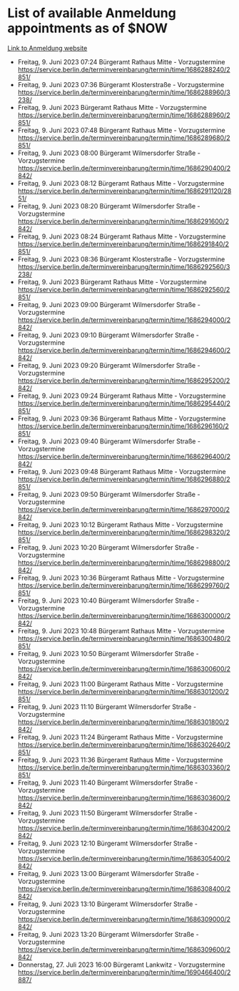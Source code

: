 # List of available Anmeldung appointments as of $NOW
[Link to Anmeldung website](https://service.berlin.de/terminvereinbarung/termin/tag.php?termin=1&anliegen[]=120686&dienstleisterlist=122210,122217,327316,122219,327312,122227,327314,122231,327346,122243,327348,122254,122252,329742,122260,329745,122262,329748,122271,327278,122273,327274,122277,327276,330436,122280,327294,122282,327290,122284,327292,122291,327270,122285,327266,122286,327264,122296,327268,150230,329760,122297,327286,122294,327284,122312,329763,122314,329775,122304,327330,122311,327334,122309,327332,317869,122281,327352,122279,329772,122283,122276,327324,122274,327326,122267,329766,122246,327318,122251,327320,122257,327322,122208,327298,122226,327300&herkunft=http%3A%2F%2Fservice.berlin.de%2Fdienstleistung%2F120686%2F)
- Freitag, 9. Juni 2023 07:24 Bürgeramt Rathaus Mitte - Vorzugstermine https://service.berlin.de/terminvereinbarung/termin/time/1686288240/2851/
- Freitag, 9. Juni 2023 07:36 Bürgeramt Klosterstraße - Vorzugstermine https://service.berlin.de/terminvereinbarung/termin/time/1686288960/3238/
- Freitag, 9. Juni 2023  Bürgeramt Rathaus Mitte - Vorzugstermine https://service.berlin.de/terminvereinbarung/termin/time/1686288960/2851/
- Freitag, 9. Juni 2023 07:48 Bürgeramt Rathaus Mitte - Vorzugstermine https://service.berlin.de/terminvereinbarung/termin/time/1686289680/2851/
- Freitag, 9. Juni 2023 08:00 Bürgeramt Wilmersdorfer Straße - Vorzugstermine https://service.berlin.de/terminvereinbarung/termin/time/1686290400/2842/
- Freitag, 9. Juni 2023 08:12 Bürgeramt Rathaus Mitte - Vorzugstermine https://service.berlin.de/terminvereinbarung/termin/time/1686291120/2851/
- Freitag, 9. Juni 2023 08:20 Bürgeramt Wilmersdorfer Straße - Vorzugstermine https://service.berlin.de/terminvereinbarung/termin/time/1686291600/2842/
- Freitag, 9. Juni 2023 08:24 Bürgeramt Rathaus Mitte - Vorzugstermine https://service.berlin.de/terminvereinbarung/termin/time/1686291840/2851/
- Freitag, 9. Juni 2023 08:36 Bürgeramt Klosterstraße - Vorzugstermine https://service.berlin.de/terminvereinbarung/termin/time/1686292560/3238/
- Freitag, 9. Juni 2023  Bürgeramt Rathaus Mitte - Vorzugstermine https://service.berlin.de/terminvereinbarung/termin/time/1686292560/2851/
- Freitag, 9. Juni 2023 09:00 Bürgeramt Wilmersdorfer Straße - Vorzugstermine https://service.berlin.de/terminvereinbarung/termin/time/1686294000/2842/
- Freitag, 9. Juni 2023 09:10 Bürgeramt Wilmersdorfer Straße - Vorzugstermine https://service.berlin.de/terminvereinbarung/termin/time/1686294600/2842/
- Freitag, 9. Juni 2023 09:20 Bürgeramt Wilmersdorfer Straße - Vorzugstermine https://service.berlin.de/terminvereinbarung/termin/time/1686295200/2842/
- Freitag, 9. Juni 2023 09:24 Bürgeramt Rathaus Mitte - Vorzugstermine https://service.berlin.de/terminvereinbarung/termin/time/1686295440/2851/
- Freitag, 9. Juni 2023 09:36 Bürgeramt Rathaus Mitte - Vorzugstermine https://service.berlin.de/terminvereinbarung/termin/time/1686296160/2851/
- Freitag, 9. Juni 2023 09:40 Bürgeramt Wilmersdorfer Straße - Vorzugstermine https://service.berlin.de/terminvereinbarung/termin/time/1686296400/2842/
- Freitag, 9. Juni 2023 09:48 Bürgeramt Rathaus Mitte - Vorzugstermine https://service.berlin.de/terminvereinbarung/termin/time/1686296880/2851/
- Freitag, 9. Juni 2023 09:50 Bürgeramt Wilmersdorfer Straße - Vorzugstermine https://service.berlin.de/terminvereinbarung/termin/time/1686297000/2842/
- Freitag, 9. Juni 2023 10:12 Bürgeramt Rathaus Mitte - Vorzugstermine https://service.berlin.de/terminvereinbarung/termin/time/1686298320/2851/
- Freitag, 9. Juni 2023 10:20 Bürgeramt Wilmersdorfer Straße - Vorzugstermine https://service.berlin.de/terminvereinbarung/termin/time/1686298800/2842/
- Freitag, 9. Juni 2023 10:36 Bürgeramt Rathaus Mitte - Vorzugstermine https://service.berlin.de/terminvereinbarung/termin/time/1686299760/2851/
- Freitag, 9. Juni 2023 10:40 Bürgeramt Wilmersdorfer Straße - Vorzugstermine https://service.berlin.de/terminvereinbarung/termin/time/1686300000/2842/
- Freitag, 9. Juni 2023 10:48 Bürgeramt Rathaus Mitte - Vorzugstermine https://service.berlin.de/terminvereinbarung/termin/time/1686300480/2851/
- Freitag, 9. Juni 2023 10:50 Bürgeramt Wilmersdorfer Straße - Vorzugstermine https://service.berlin.de/terminvereinbarung/termin/time/1686300600/2842/
- Freitag, 9. Juni 2023 11:00 Bürgeramt Rathaus Mitte - Vorzugstermine https://service.berlin.de/terminvereinbarung/termin/time/1686301200/2851/
- Freitag, 9. Juni 2023 11:10 Bürgeramt Wilmersdorfer Straße - Vorzugstermine https://service.berlin.de/terminvereinbarung/termin/time/1686301800/2842/
- Freitag, 9. Juni 2023 11:24 Bürgeramt Rathaus Mitte - Vorzugstermine https://service.berlin.de/terminvereinbarung/termin/time/1686302640/2851/
- Freitag, 9. Juni 2023 11:36 Bürgeramt Rathaus Mitte - Vorzugstermine https://service.berlin.de/terminvereinbarung/termin/time/1686303360/2851/
- Freitag, 9. Juni 2023 11:40 Bürgeramt Wilmersdorfer Straße - Vorzugstermine https://service.berlin.de/terminvereinbarung/termin/time/1686303600/2842/
- Freitag, 9. Juni 2023 11:50 Bürgeramt Wilmersdorfer Straße - Vorzugstermine https://service.berlin.de/terminvereinbarung/termin/time/1686304200/2842/
- Freitag, 9. Juni 2023 12:10 Bürgeramt Wilmersdorfer Straße - Vorzugstermine https://service.berlin.de/terminvereinbarung/termin/time/1686305400/2842/
- Freitag, 9. Juni 2023 13:00 Bürgeramt Wilmersdorfer Straße - Vorzugstermine https://service.berlin.de/terminvereinbarung/termin/time/1686308400/2842/
- Freitag, 9. Juni 2023 13:10 Bürgeramt Wilmersdorfer Straße - Vorzugstermine https://service.berlin.de/terminvereinbarung/termin/time/1686309000/2842/
- Freitag, 9. Juni 2023 13:20 Bürgeramt Wilmersdorfer Straße - Vorzugstermine https://service.berlin.de/terminvereinbarung/termin/time/1686309600/2842/
- Donnerstag, 27. Juli 2023 16:00 Bürgeramt Lankwitz - Vorzugstermine https://service.berlin.de/terminvereinbarung/termin/time/1690466400/2887/
